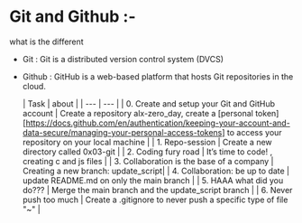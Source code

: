 # Git and Github :-
what is the different
+ Git    :  Git is a distributed version control system (DVCS) 
+ Github :  GitHub is a web-based platform that hosts Git repositories in the cloud.

  | Task  | about |
| --- | --- |
| 0. Create and setup your Git and GitHub account    | Create a repository alx-zero_day, create a [personal token][https://docs.github.com/en/authentication/keeping-your-account-and-data-secure/managing-your-personal-access-tokens] to access your repository on your local machine  |
| 1. Repo-session    | Create a new directory called 0x03-git   |
| 2. Coding fury road    | It’s time to code! , creating c and js files   |
| 3. Collaboration is the base of a company     | Creating a new branch: update_script|
| 4. Collaboration: be up to date     | update README.md on only the main branch   |
| 5. HAAA what did you do???    | Merge the main branch and the update_script branch  |
| 6. Never push too much     | Create a .gitignore to never push a specific type of file "~"  |
